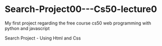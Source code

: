 # Search-Project00---Cs50-lecture0
My first project regarding the free course cs50 web programming with python and javascript

Search Project  - Using Html and Css
